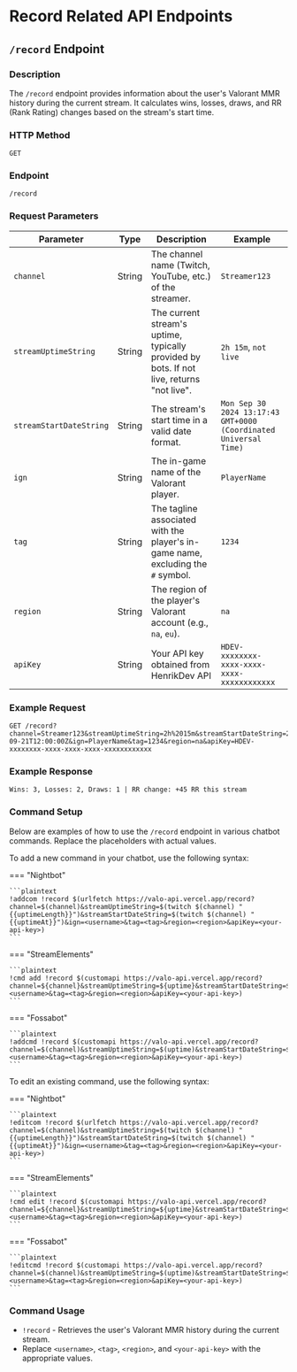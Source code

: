 # Record Related API Endpoints

## `/record` Endpoint

### Description

The `/record` endpoint provides information about the user's Valorant MMR history during the current stream. It calculates wins, losses, draws, and RR (Rank Rating) changes based on the stream's start time.

### HTTP Method

`GET`

### Endpoint

`/record`

### Request Parameters

| Parameter               | Type   | Description                                                                               | Example                                                          |
| ----------------------- | ------ | ----------------------------------------------------------------------------------------- | ---------------------------------------------------------------- |
| `channel`               | String | The channel name (Twitch, YouTube, etc.) of the streamer.                                 | `Streamer123`                                                    |
| `streamUptimeString`    | String | The current stream's uptime, typically provided by bots. If not live, returns "not live". | `2h 15m`, `not live`                                             |
| `streamStartDateString` | String | The stream's start time in a valid date format.                                           | `Mon Sep 30 2024 13:17:43 GMT+0000 (Coordinated Universal Time)` |
| `ign`                   | String | The in-game name of the Valorant player.                                                  | `PlayerName`                                                     |
| `tag`                   | String | The tagline associated with the player's in-game name, excluding the `#` symbol.          | `1234`                                                           |
| `region`                | String | The region of the player's Valorant account (e.g., `na`, `eu`).                           | `na`                                                             |
| `apiKey`                | String | Your API key obtained from HenrikDev API                                                  | `HDEV-xxxxxxxx-xxxx-xxxx-xxxx-xxxxxxxxxxxx`                      |

### Example Request

```plaintext
GET /record?channel=Streamer123&streamUptimeString=2h%2015m&streamStartDateString=2023-09-21T12:00:00Z&ign=PlayerName&tag=1234&region=na&apiKey=HDEV-xxxxxxxx-xxxx-xxxx-xxxx-xxxxxxxxxxxx
```

### Example Response

```plaintext
Wins: 3, Losses: 2, Draws: 1 | RR change: +45 RR this stream
```

### Command Setup

Below are examples of how to use the `/record` endpoint in various chatbot commands. Replace the placeholders with actual values.

To add a new command in your chatbot, use the following syntax:

=== "Nightbot"

    ```plaintext
    !addcom !record $(urlfetch https://valo-api.vercel.app/record?channel=$(channel)&streamUptimeString=$(twitch $(channel) "{{uptimeLength}}")&streamStartDateString=$(twitch $(channel) "{{uptimeAt}}")&ign=<username>&tag=<tag>&region=<region>&apiKey=<your-api-key>)
    ```

=== "StreamElements"

    ```plaintext
    !cmd add !record $(customapi https://valo-api.vercel.app/record?channel=${channel}&streamUptimeString=${uptime}&streamStartDateString=${createdAt}&ign=<username>&tag=<tag>&region=<region>&apiKey=<your-api-key>)
    ```

=== "Fossabot"

    ```plaintext
    !addcmd !record $(customapi https://valo-api.vercel.app/record?channel=$(channel)&streamUptimeString=$(uptime)&streamStartDateString=$(createdAt)&ign=<username>&tag=<tag>&region=<region>&apiKey=<your-api-key>)
    ```

To edit an existing command, use the following syntax:

=== "Nightbot"

    ```plaintext
    !editcom !record $(urlfetch https://valo-api.vercel.app/record?channel=$(channel)&streamUptimeString=$(twitch $(channel) "{{uptimeLength}}")&streamStartDateString=$(twitch $(channel) "{{uptimeAt}}")&ign=<username>&tag=<tag>&region=<region>&apiKey=<your-api-key>)
    ```

=== "StreamElements"

    ```plaintext
    !cmd edit !record $(customapi https://valo-api.vercel.app/record?channel=${channel}&streamUptimeString=${uptime}&streamStartDateString=${createdAt}&ign=<username>&tag=<tag>&region=<region>&apiKey=<your-api-key>)
    ```

=== "Fossabot"

    ```plaintext
    !editcmd !record $(customapi https://valo-api.vercel.app/record?channel=$(channel)&streamUptimeString=$(uptime)&streamStartDateString=$(createdAt)&ign=<username>&tag=<tag>&region=<region>&apiKey=<your-api-key>)
    ```

### Command Usage

- `!record` - Retrieves the user's Valorant MMR history during the current stream.
- Replace `<username>`, `<tag>`, `<region>`, and `<your-api-key>` with the appropriate values.
